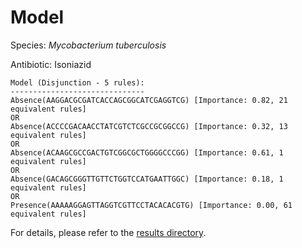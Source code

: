 
# Model

Species: *Mycobacterium tuberculosis*

Antibiotic: Isoniazid

```
Model (Disjunction - 5 rules):
------------------------------
Absence(AAGGACGCGATCACCAGCGGCATCGAGGTCG) [Importance: 0.82, 21 equivalent rules]
OR
Absence(ACCCCGACAACCTATCGTCTCGCCGCGGCCG) [Importance: 0.32, 13 equivalent rules]
OR
Absence(ACAAGCGCCGACTGTCGGCGCTGGGGCCCGG) [Importance: 0.61, 1 equivalent rules]
OR
Absence(GACAGCGGGTTGTTCTGGTCCATGAATTGGC) [Importance: 0.18, 1 equivalent rules]
OR
Presence(AAAAAGGAGTTAGGTCGTTCCTACACACGTG) [Importance: 0.00, 61 equivalent rules]

```

For details, please refer to the [results directory](../../../../../results/scm_b/mycobacterium%20tuberculosis/isoniazid/repeat_9/).

